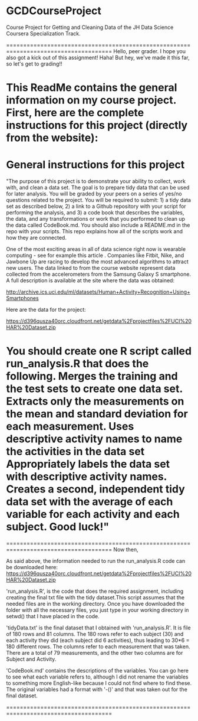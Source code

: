 GCDCourseProject
================

Course Project for Getting and Cleaning Data of the JH Data Science Coursera Specialization Track.

=====================================================================================
Hello, peer grader. I hope you also got a kick out of this assignment! Haha! But hey, we've made it this far, so let's get to grading!!

This ReadMe contains the general information on my course project. 
First, here are the complete instructions for this project (directly from the website):
=====================================================================================
General instructions for this project
=====================================================================================
"The purpose of this project is to demonstrate your ability to collect, work with, and clean 
a data set. The goal is to prepare tidy data that can be used for later analysis. You will 
be graded by your peers on a series of yes/no questions related to the project. You will be 
required to submit: 1) a tidy data set as described below, 2) a link to a Github repository 
with your script for performing the analysis, and 3) a code book that describes the variables, 
the data, and any transformations or work that you performed to clean up the data called 
CodeBook.md. You should also include a README.md in the repo with your scripts. This repo 
explains how all of the scripts work and how they are connected.

One of the most exciting areas in all of data science right now is wearable computing - see 
for example this article . Companies like Fitbit, Nike, and Jawbone Up are racing to develop 
the most advanced algorithms to attract new users. The data linked to from the course website 
represent data collected from the accelerometers from the Samsung Galaxy S smartphone. A full 
description is available at the site where the data was obtained: 

http://archive.ics.uci.edu/ml/datasets/Human+Activity+Recognition+Using+Smartphones 

Here are the data for the project: 

https://d396qusza40orc.cloudfront.net/getdata%2Fprojectfiles%2FUCI%20HAR%20Dataset.zip 

 You should create one R script called run_analysis.R that does the following. 
Merges the training and the test sets to create one data set.
Extracts only the measurements on the mean and standard deviation for each measurement. 
Uses descriptive activity names to name the activities in the data set
Appropriately labels the data set with descriptive activity names. 
Creates a second, independent tidy data set with the average of each variable for each 
activity and each subject. 
Good luck!"
=====================================================================================
=====================================================================================
Now then,

As said above, the information needed to run the run_analysis.R code can be downloaded
here:
https://d396qusza40orc.cloudfront.net/getdata%2Fprojectfiles%2FUCI%20HAR%20Dataset.zip 

'run_analysis.R', is the code that does the required assignment, including creating the 
final txt file with the tidy dataset.This script assumes that the needed files are in 
the working directory. Once you have downloaded the folder with all the necessary files,
you just type in your working directory in setwd() that I have placed in the code.

'tidyData.txt' is the final dataset that I obtained with 'run_analysis.R'. It is file of 180
rows and 81 columns. The 180 rows refer to each subject (30) and each activity they did
(each subject did 6 activities), thus leading to 30*6 = 180 different rows. The columns
refer to each measurement that was taken. There are a total of 79 measurements, and the
other two columns are for Subject and Activity.

'CodeBook.md' contains the descriptions of the variables. You can go here to see what each
variable refers to, although I did not rename the variables to something more English-like
because I could not find where to find these. The original variables had a format with '-()'
and that was taken out for the final dataset.

=====================================================================================


